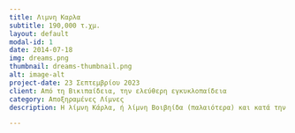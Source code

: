 ```yaml
---
title: Λιμνη Καρλα
subtitle: 190,000 τ.χμ.
layout: default
modal-id: 1
date: 2014-07-18
img: dreams.png
thumbnail: dreams-thumbnail.png
alt: image-alt
project-date: 23 Σεπτεμβρίου 2023
client: Από τη Βικιπαίδεια, την ελεύθερη εγκυκλοπαίδεια
category: Αποξηραμένες Λίμνες
description: Η λίμνη Κάρλα, ή λίμνη Βοιβηίδα (παλαιότερα) και κατά την αρχαιότητα Βοιβηΐς, ή Βοιβιάς, ή Βοίβη, ή λίμνη της Πελασγιώτιδος, είναι λίμνη η οποία αποξηράνθηκε το 1962, επειδή την εποχή εκείνη προκαλούσε πλημμύρες στις πέριξ γεωργικές καλλιέργειες, ενώ ορισμένες βαλτώδεις εκτάσεις γύρω της προκαλούσαν την έντονη παρουσία εντόμων. 

---
```

